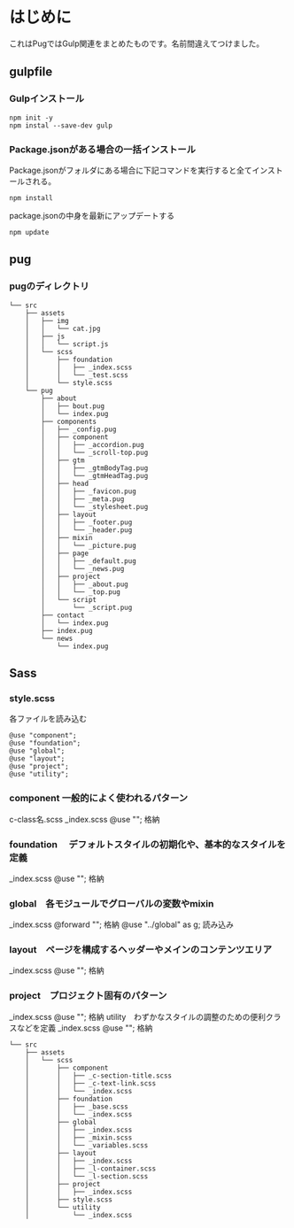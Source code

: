 # はじめに
これはPugではGulp関連をまとめたものです。名前間違えてつけました。

## gulpfile
### Gulpインストール
```
npm init -y
npm instal --save-dev gulp
```

### Package.jsonがある場合の一括インストール
Package.jsonがフォルダにある場合に下記コマンドを実行すると全てインストールされる。
```
npm install 
```
package.jsonの中身を最新にアップデートする
```
npm update
```
## pug
### pugのディレクトリ
```
└── src
    ├── assets
    │   ├── img
    │   │   └── cat.jpg
    │   ├── js
    │   │   └── script.js
    │   └── scss
    │       ├── foundation
    │       │   ├── _index.scss
    │       │   └── _test.scss
    │       └── style.scss
    └── pug
        ├── about
        │   ├── bout.pug
        │   └── index.pug
        ├── components
        │   ├── _config.pug
        │   ├── component
        │   │   ├── _accordion.pug
        │   │   └── _scroll-top.pug
        │   ├── gtm
        │   │   ├── _gtmBodyTag.pug
        │   │   └── _gtmHeadTag.pug
        │   ├── head
        │   │   ├── _favicon.pug
        │   │   ├── _meta.pug
        │   │   └── _stylesheet.pug
        │   ├── layout
        │   │   ├── _footer.pug
        │   │   └── _header.pug
        │   ├── mixin
        │   │   └── _picture.pug
        │   ├── page
        │   │   ├── _default.pug
        │   │   └── _news.pug
        │   ├── project
        │   │   ├── _about.pug
        │   │   └── _top.pug
        │   └── script
        │       └── _script.pug
        ├── contact
        │   └── index.pug
        ├── index.pug
        └── news
            └── index.pug
```

## Sass
### style.scss
各ファイルを読み込む
```
@use "component";
@use "foundation";
@use "global";
@use "layout";
@use "project";
@use "utility";  
```
### component 一般的によく使われるパターン
c-class名.scss
_index.scss  @use "";   格納
### foundation 　デフォルトスタイルの初期化や、基本的なスタイルを定義
_index.scss  @use "";   格納
### global　各モジュールでグローバルの変数やmixin
_index.scss  @forward "";   格納
@use "../global" as g; 読み込み
### layout　ページを構成するヘッダーやメインのコンテンツエリア
_index.scss  @use "";   格納
### project　プロジェクト固有のパターン
_index.scss  @use "";   格納
utility　わずかなスタイルの調整のための便利クラスなどを定義
_index.scss  @use "";   格納


```
└── src
    ├── assets
    │   └── scss
    │       ├── component
    │       │   ├── _c-section-title.scss
    │       │   ├── _c-text-link.scss
    │       │   └── _index.scss
    │       ├── foundation
    │       │   ├── _base.scss
    │       │   └── _index.scss
    │       ├── global
    │       │   ├── _index.scss
    │       │   ├── _mixin.scss
    │       │   └── _variables.scss
    │       ├── layout
    │       │   ├── _index.scss
    │       │   ├── _l-container.scss
    │       │   └── _l-section.scss
    │       ├── project
    │       │   ├── _index.scss
    │       ├── style.scss
    │       └── utility
    │           └── _index.scss
```
